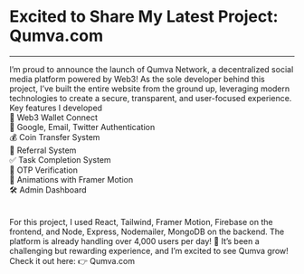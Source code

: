 <h1>Excited to Share My Latest Project: Qumva.com </h1>
<hr>

I’m proud to announce the launch of Qumva Network, a decentralized social media platform powered by Web3! As the sole developer behind this project, I’ve built the entire website from the ground up, leveraging modern technologies to create a secure, transparent, and user-focused experience. <br>
Key features I developed <br>
🔗 Web3 Wallet Connect <br>
🔐 Google, Email, Twitter Authentication <br>
💰 Coin Transfer System <br>
🎯 Referral System <br>
✅ Task Completion System <br>
🔑 OTP Verification <br>
🎨 Animations with Framer Motion <br>
🛠️ Admin Dashboard <br>
<br>
<br>
For this project, I used React, Tailwind, Framer Motion, Firebase on the frontend, and Node, Express, Nodemailer, MongoDB on the backend. The platform is already handling over 4,000 users per day! 🎉
It’s been a challenging but rewarding experience, and I’m excited to see Qumva grow!
Check it out here: 👉 Qumva.com
